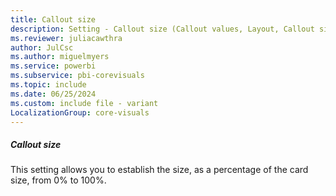 ```yaml
---
title: Callout size
description: Setting - Callout size (Callout values, Layout, Callout size)
ms.reviewer: juliacawthra
author: JulCsc
ms.author: miguelmyers
ms.service: powerbi
ms.subservice: pbi-corevisuals
ms.topic: include
ms.date: 06/25/2024
ms.custom: include file - variant
LocalizationGroup: core-visuals
---
```

##### Callout size

This setting allows you to establish the size, as a percentage of the card size, from 0%  to 100%.
